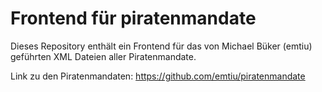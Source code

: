 Frontend für piratenmandate
===========================
Dieses Repository enthält ein Frontend für das von Michael Büker (emtiu) geführten XML Dateien aller Piratenmandate.

Link zu den Piratenmandaten: https://github.com/emtiu/piratenmandate